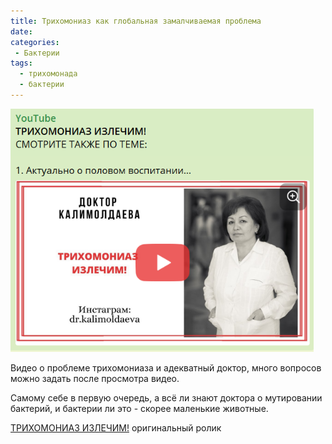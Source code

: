 ```yaml
---
title: Трихомониаз как глобальная замалчиваемая проблема
date: 
categories: 
 - Бактерии
tags:
  - трихомонада
  - бактерии
---
```


<img src="Трихомониаз-как-глобальная-замалчиваемая-проблема/image-20250314175630246.png" alt="image-20250314175630246" style="zoom: 80%;" />



Видео о проблеме трихомониаза и адекватный доктор, много вопросов можно задать после просмотра видео. 

Самому себе в первую очередь, а всё ли знают доктора о мутировании бактерий, и бактерии ли это - скорее маленькие животные.

[ТРИХОМОНИАЗ ИЗЛЕЧИМ!](https://www.youtube.com/watch?v=Qx0JChYOamU) оригинальный ролик

